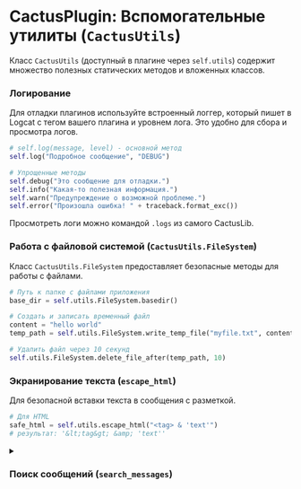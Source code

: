 
# CactusPlugin: Вспомогательные утилиты (`CactusUtils`)

Класс `CactusUtils` (доступный в плагине через `self.utils`) содержит множество полезных статических методов и вложенных классов.

### Логирование

Для отладки плагинов используйте встроенный логгер, который пишет в Logcat с тегом вашего плагина и уровнем лога.
Это удобно для сбора и просмотра логов.

```python
# self.log(message, level) - основной метод
self.log("Подробное сообщение", "DEBUG")

# Упрощенные методы
self.debug("Это сообщение для отладки.")
self.info("Какая-то полезная информация.")
self.warn("Предупреждение о возможной проблеме.")
self.error("Произошла ошибка! " + traceback.format_exc())
```

Просмотреть логи можно командой `.logs` из самого CactusLib.

### Работа с файловой системой (`CactusUtils.FileSystem`)

Класс `CactusUtils.FileSystem` предоставляет безопасные методы для работы с файлами.

```python
# Путь к папке с файлами приложения
base_dir = self.utils.FileSystem.basedir()

# Создать и записать временный файл
content = "hello world"
temp_path = self.utils.FileSystem.write_temp_file("myfile.txt", content.encode("utf-8"))

# Удалить файл через 10 секунд
self.utils.FileSystem.delete_file_after(temp_path, 10)
```

### Экранирование текста (`escape_html`)

Для безопасной вставки текста в сообщения с разметкой.

```python
# Для HTML
safe_html = self.utils.escape_html("<tag> & 'text'")
# результат: '&lt;tag&gt; &amp; 'text''
```

<details>
    <summary> <h3>Поиск сообщений (<code>search_messages</code>)</h3></summary>

Поиск сообщений в чате по различным критериям.

| Атрибут `SearchFilter` | Описание                                                                  |
| :------------------ | :------------------------------------------------------------------------ |
| `GIF`               | Поиск GIF-анимаций.                                                       |
| `MUSIC`             | Поиск аудиофайлов (музыки).                                               |
| `CHAT_PHOTOS`       | Поиск фотографий, отправленных в чате.                                   |
| `PHOTOS`            | Поиск фотографий.                                                        |
| `URL`               | Поиск сообщений, содержащих URL-ссылки.                                  |
| `DOCUMENT`          | Поиск документов.                                                         |
| `PHOTO_VIDEO`       | Поиск фотографий и видео.                                                |
| `PHOTO_VIDEO_DOCUMENT` | Поиск фотографий, видео и документов.                                    |
| `GEO`               | Поиск геопозиций.                                                         |
| `PINNED`            | Поиск закрепленных сообщений.                                             |
| `MY_MENTIONS`       | Поиск сообщений, в которых вас упомянули.                                 |
| `ROUND_VOICE`       | Поиск кружочков с голосовыми сообщениями.                                 |
| `CONTACTS`          | Поиск контактов.                                                          |
| `VOICE`             | Поиск голосовых сообщений.                                                |
| `VIDEO`             | Поиск видеосообщений.                                                     |
| `PHONE_CALLS`       | Поиск информации о звонках.                                              |
| `ROUND_VIDEO`       | Поиск кружочков с видеосообщениями.                                       |
| `EMPTY`             | Отсутствие фильтрации по типу контента (поиск по всем типам сообщений). |

##### Метод класса `search_messages`

```python
search_messages(
    callback: Callable[[List[MessageObject], Any], None],
    dialog_id: int,
    query: Optional[str] = None,
    from_id: Optional[int] = None,
    offset_id: int = 0,
    limit: int = 20,
    reply_message_id: Optional[int] = None,
    top_message_id: Optional[int] = None,
    filter: SearchFilter = SearchFilter.EMPTY,
)
```

Метод `search_messages` позволяет выполнять поиск сообщений в указанном диалоге с применением различных параметров фильтрации. Он асинхронно отправляет запрос и передает результаты через callback-функцию.

##### Параметры

* **`callback`** (`Callable[[List[MessageObject], Any], None]`): Функция обратного вызова, которая будет вызвана по завершении поиска. Она принимает два аргумента:
    * Список объектов `MessageObject`, если поиск успешен.
    * Объект ошибки (`Any`), если произошла ошибка.
* **`dialog_id`** (`int`): ID диалога (чата, канала, пользователя), в котором будет производиться поиск.
* **`query`** (`Optional[str]`, по умолчанию `None`): Строка запроса для поиска текста в сообщениях. Если `None`, поиск будет осуществляться по всем сообщениям, соответствующим другим фильтрам.
* **`from_id`** (`Optional[int]`, по умолчанию `None`): ID пользователя, от которого были отправлены искомые сообщения.
* **`offset_id`** (`int`, по умолчанию `0`): ID сообщения, с которого начинается поиск (для пагинации).
* **`limit`** (`int`, по умолчанию `20`): Максимальное количество сообщений для возврата.
* **`reply_message_id`** (`Optional[int]`, по умолчанию `None`): ID сообщения, на которое был дан ответ. Поиск будет осуществляться среди ответов на это сообщение.
* **`top_message_id`** (`Optional[int]`, по умолчанию `None`): ID верхнего сообщения в цепочке (обычно используется для поиска в тредах). Если указан `reply_message_id`, он будет иметь приоритет.
* **`filter`** (`SearchFilter`, по умолчанию `SearchFilter.EMPTY`): Тип контента, по которому будут фильтроваться сообщения. Используйте члены перечисления `SearchFilter`.

##### Пример использования

```python
from typing import List, Any
# Предполагается, что SearchFilter, MessageObject, TLRPC, 
# get_account_instance, get_messages_controller, get_connections_manager, RequestCallback
# уже импортированы или доступны.

def my_search_callback(messages: List[MessageObject], error: Any):
    if error:
        self.error(f"Ошибка при поиске сообщений: {error}")
    elif messages:
        self.info(f"Найдено {len(messages)} сообщений:")
        for msg in messages:
            self.info(f"- Сообщение ID: {msg.id}")
    else:
        self.warn("Сообщения не найдены.")

# Пример поиска 10 фотографий в диалоге с ID 12345
self.utils.Telegram.search_messages(
    callback=my_search_callback,
    dialog_id=12345,
    filter=SearchFilter.PHOTOS,
    limit=10
)

# Пример поиска сообщений, содержащих слово "привет", от пользователя с ID 67890
self.utils.Telegram.search_messages(
    callback=my_search_callback,
    dialog_id=12345,
    query="привет",
    from_id=67890
)
```
</details>

